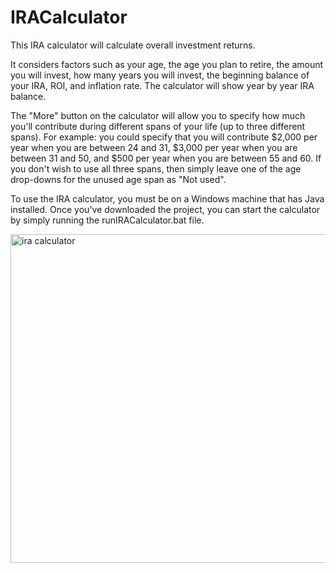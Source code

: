 # IRACalculator
This IRA calculator will calculate overall investment returns.

It considers factors such as your age, the age you plan to retire, the amount you will invest, how many years you will invest, the beginning balance of your IRA, ROI, and inflation rate. The calculator will show year by year IRA balance.

The "More" button on the calculator will allow you to specify how much you'll contribute during different spans of your life (up to three different spans). For example: you could specify that you will contribute $2,000 per year when you are between 24 and 31, $3,000 per year when you are between 31 and 50, and $500 per year when you are between 55 and 60. If you don't wish to use all three spans, then simply leave one of the age drop-downs for the unused age span as "Not used". 

To use the IRA calculator, you must be on a Windows machine that has Java installed. Once you've downloaded the project, you can start the calculator by simply running the runIRACalculator.bat file.

<img width="526" alt="ira calculator" src="https://github.com/user-attachments/assets/e77a0cbe-89d0-4651-9e72-d1eb6d7e0f5c" />
